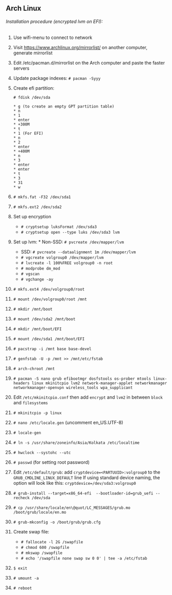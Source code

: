 ## Arch Linux

###### Installation procedure (encrypted lvm on EFI):
   1. Use wifi-menu to connect to network
   2. Visit https://www.archlinux.org/mirrorlist/ on another computer, generate mirrorlist
   3. Edit /etc/pacman.d/mirrorlist on the Arch computer and paste the faster servers
   4. Update package indexes: `# pacman -Syyy`
   5. Create efi partition:

       `# fdisk /dev/sda`

          * g (to create an empty GPT partition table)
          * n
          * 1
          * enter
          * +300M
          * t
          * 1 (For EFI)
          * n
          * 2
          * enter
          * +400M
          * n
          * 3
          * enter
          * enter
          * t
          * 3
          * 31
          * w

  6. `# mkfs.fat -F32 /dev/sda1`
  7. `# mkfs.ext2 /dev/sda2`
  8. Set up encryption
        * `# cryptsetup luksFormat /dev/sda3`
        * `# cryptsetup open --type luks /dev/sda3 lvm`
  9. Set up lvm:
         * Non-SSD: `# pvcreate /dev/mapper/lvm`
        * SSD: `# pvcreate --dataalignment 1m /dev/mapper/lvm`
        * `# vgcreate volgroup0 /dev/mapper/lvm`
        * `# lvcreate -l 100%FREE volgroup0 -n root`
        * `# modprobe dm_mod`
        * `# vgscan`
        * `# vgchange -ay`
  10. `# mkfs.ext4 /dev/volgroup0/root`
  11. `# mount /dev/volgroup0/root /mnt`
  13. `# mkdir /mnt/boot`
  13. `# mount /dev/sda2 /mnt/boot`
  14. `# mkdir /mnt/boot/EFI`
  15. `# mount /dev/sda1 /mnt/boot/EFI`
  16. `# pacstrap -i /mnt base base-devel`
  17. `# genfstab -U -p /mnt >> /mnt/etc/fstab`
  18. `# arch-chroot /mnt`
  19. `# pacman -S nano grub efibootmgr dosfstools os-prober mtools linux-headers linux mkinitcpio lvm2 network-manager-applet networkmanager networkmanager-openvpn wireless_tools wpa_supplicant`
  20. Edit `/etc/mkinitcpio.conf` then add `encrypt` and `lvm2` in between `block` and `filesystems`
  21. `# mkinitcpio -p linux`
  22. `# nano /etc/locale.gen` (uncomment en_US.UTF-8)
  23. `# locale-gen`
  24. `# ln -s /usr/share/zoneinfo/Asia/Kolkata /etc/localtime`
  25. `# hwclock --systohc --utc`
  26. `# passwd` (for setting root password)
  27. Edit `/etc/default/grub`:
        add `cryptdevice=<PARTUUID>:volgroup0` to the `GRUB_CMDLINE_LINUX_DEFAULT` line
            If using standard device naming, the option will look like this: `cryptdevice=/dev/sda3:volgroup0`
  28. `# grub-install --target=x86_64-efi  --bootloader-id=grub_uefi --recheck /dev/sda`
  29. `# cp /usr/share/locale/en\@quot/LC_MESSAGES/grub.mo /boot/grub/locale/en.mo`
  30. `# grub-mkconfig -o /boot/grub/grub.cfg`
  31. Create swap file:
        * `# fallocate -l 2G /swapfile`
        * `# chmod 600 /swapfile`
        * `# mkswap /swapfile`
        * `# echo '/swapfile none swap sw 0 0' | tee -a /etc/fstab`
  32. `$ exit`
  33. `# umount -a`
  34. `# reboot`
